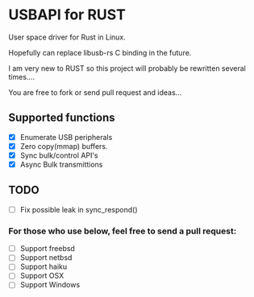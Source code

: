 # USBAPI for RUST

User space driver for Rust in Linux.

Hopefully can replace libusb-rs C binding in the future.

I am very new to RUST so this project will probably be rewritten several times....

You are free to fork or send pull request and ideas...

## Supported functions

- [X] Enumerate USB peripherals
- [X] Zero copy(mmap) buffers.
- [X] Sync bulk/control API's
- [X] Async Bulk transmittions

## TODO

- [ ] Fix possible leak in sync_respond()

### For those who use below, feel free to send a pull request:

- [ ] Support freebsd
- [ ] Support netbsd
- [ ] Support haiku
- [ ] Support OSX
- [ ] Support Windows
